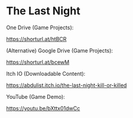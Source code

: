 # The Last Night
 One Drive (Game Projects):

 https://shorturl.at/htBCR
 
 (Alternative) Google Drive (Game Projects): 
 
 https://shorturl.at/bcewM

 Itch IO (Downloadable Content):
 
 https://abdulist.itch.io/the-last-night-kill-or-killed

 YouTube (Game Demo):

 https://youtu.be/bXttx01dwCc

